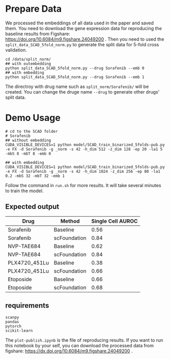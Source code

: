 # Prepare Data
We processed the embeddings of all data used in the paper and saved them. You need to download the gene expression data for reproducing the baseline results from Figshare: https://doi.org/10.6084/m9.figshare.24049200 . Then you need to used the `split_data_SCAD_5fold_norm.py` to generate the split data for 5-fold cross validation. 
```
cd /data/split_norm/
## with outembedding
python split_data_SCAD_5fold_norm.py --drug Sorafenib --emb 0
## with embedding
python split_data_SCAD_5fold_norm.py --drug Sorafenib --emb 1
```
The directroy with drug name such as `split_norm/Sorafenib/` will be created. You can change the druge name `--drug` to generate other drugs' split data.

# Demo Usage
```
# cd to the SCAD folder
# Sorafenib
## without embedding
CUDA_VISIBLE_DEVICES=1 python model/SCAD_train_binarized_5folds-pub.py -e FX -d Sorafenib -g _norm -s 42 -h_dim 512 -z_dim 128 -ep 20 -la1 5 -mbS 8 -mbT 8 -emb 0

## with embedding
CUDA_VISIBLE_DEVICES=1 python model/SCAD_train_binarized_5folds-pub.py -e FX -d Sorafenib -g _norm -s 42 -h_dim 1024 -z_dim 256 -ep 80 -la1 0.2 -mbS 32 -mbT 32 -emb 1
```
Follow the command in `run.sh` for more results. It will take several minutes to train the model.

## Expected output

|Drug | Method | Single Cell AUROC |
|-----|--------|-------------------|
|Sorafenib|Baseline|0.56|
|Sorafenib|scFoundation|0.84|
|NVP-TAE684|Baseline|0.62|
|NVP-TAE684|scFoundation|0.84|
|PLX4720_451Lu|Baseline|0.38|
|PLX4720_451Lu|scFoundation|0.66|
|Etoposide|Baseline|0.66|
|Etoposide|scFoundation|0.68|

## requirements
```
scanpy
pandas
pytorch
scikit-learn
```


The `plot-publish.ipynb` is the file of reproducing results. If you want to run this notebook by your self, you can download the processed data from figshare: https://dx.doi.org/10.6084/m9.figshare.24049200 .